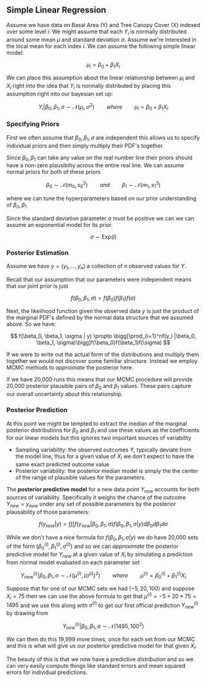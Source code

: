 ## Simple Linear Regression

Assume we have data on Basal Area (Y) and Tree Canopy Cover (X) indexed over some level $i$. We might assume that each $Y_i$ is normally distributed around some mean $\mu$ and standard deviation $\sigma$. Assume we're interested in the local mean for each index $i$. We can assume the following simple linear model:

$$
\mu_i = \beta_0 + \beta_1 X_i
$$

We can place this assumption about the linear relationship between $\mu_i$ and $X_i$ right into the idea that $Y_i$ is normally distributed by placing this assumption right into our bayesian set up:

$$
Y_i | \beta_0, \beta_1, \sigma \sim \mathcal{N}(\mu_i, \sigma^2) \qquad where \qquad \mu_i = \beta_0 + \beta_1 X_i
$$

### Specifying Priors

First we often assume that $\beta_0, \beta_1, \sigma$ are independent this allows us to specify individual priors and then simply multiply their PDF's together.

Since $\beta_0, \beta_1$ can take any value on the real number line their priors should have a non-zero plausibilty across the entire real line. We can assume normal priors for both of these priors

$$
\beta_0 \sim \mathcal{N}(m_0,s_0^2) \qquad and \qquad \beta_1 \sim \mathcal{N}(m_1, s_1^2)
$$

where we can tune the hyperparameters based on our prior understanding of $\beta_0, \beta_1$

Since the standard deviation parameter $\sigma$ must be positive we can we can assume an exponential model for its prior.

$$
\sigma \sim \text{Exp}(l)
$$

### Posterior Estimation

Assume we have $y = (y_1, ..., y_n)$ a collection of n observed values for $Y$.

Recall that our assumption that our parameters were independent means that our joint prior is just

$$
f(\beta_0, \beta_1, \sigma) = f(\beta_0)f(\beta_1)f(\sigma)
$$

Next, the likelihood function given the observed data $y$ is just the product of the marginal PDF's defined by the normal data structure that we assumed above. So we have:

$$
f(\beta_0, \beta_1, \sigma | y) \propto \bigg[\prod_{i=1}^nf(y_i |\beta_0, \beta_1, \sigma)\bigg]f(\beta_0)f(\beta_1)f(\sigma)
$$

If we were to write out the actual form of the distributions and multiply them together we would not discover some familiar structure. Instead we employ MCMC methods to *approimate* the posterior here.

If we have 20,000 runs this means that our MCMC procedure will provide 20,000 posterior plausible pairs of $\beta_0$ and $\beta_1$ values. These pairs capture our overall uncertainty about this relationship.

### Posterior Prediction

At this point we might be tempted to extract the median of the marginal posterior distributions for $\beta_0$ and $\beta_1$ and use these values as the coefficients for our linear models but this ignores two important sources of variability
- Sampling variability: the observed outcomes $Y$, typically deviate from the model line, thus for a given value of $X_i$ we don't expect to have the same exact predicted outcome value
- Posterior variability: the posterior median model is simply the the center of the range of plausible values for the parameters.

The **posterior predictive model** for a new data point $Y_{new}$ accounts for both sources of variability. Specifically it weighs the chance of the outcome $Y_{new} = y_{new}$ under any set of possible parameters by the posterior plausability of those parameters:

$$
f(y_{new} | y) = \int \int \int f(y_{new}| \beta_0, \beta_1, \sigma)f(\beta_0, \beta_1, \sigma | y) d\beta_0 d\beta_1 d\sigma
$$


While we don't have a nice formula for $f(\beta_0, \beta_1, \sigma | y)$ we do have 20,000 sets of the form $(\beta_0^{(i)}, \beta_1^{(i)}, \sigma^{(i)})$ and so we can *approximate* the posterior predictive model for $Y_{new}$ at a given value of $X_i$ by simulating a prediction from normal model evaluated on each parameter set

$$
Y_{new}^{(i)} | \beta_0, \beta_1, \sigma \sim \mathcal{N}(\mu^{(i)}, (\sigma^{(i)})^2) \qquad where \qquad \mu^{(i)} = \beta_0^{(i)} + \beta_1^{(i)}X_i
$$

Suppose that for one of our MCMC sets we had $(-5, 20, 100)$ and suppose $X_i = 75$ then we can use the above formula to get that $\mu^{(i)} = -5 + 20*75 = 1495$ and we use this along with $\sigma^{(i)}$ to get our first official prediction $Y_{new}^{(i)}$ by drawing from

$$
Y_{new}^{(i)} | \beta_0, \beta_1, \sigma \sim \mathcal{N}(1495, 100^2)
$$

We can then do this 19,999 more times, once for each set from our MCMC and this is what will give us our posterior predictive model for that given $X_i$.

The beauty of this is that we now have a predictive *distribution* and so we can very easily compute things like standard errors and mean squared errors for individual predictions.



